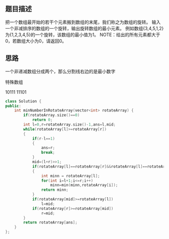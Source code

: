 
## 题目描述
把一个数组最开始的若干个元素搬到数组的末尾，我们称之为数组的旋转。 输入一个非减排序的数组的一个旋转，输出旋转数组的最小元素。 例如数组{3,4,5,1,2}为{1,2,3,4,5}的一个旋转，该数组的最小值为1。 NOTE：给出的所有元素都大于0，若数组大小为0，请返回0。

## 思路

一个非递减数组分成两个，那么分割线右边的是最小数字

特殊数组

10111
11101

```c++
class Solution {
public:
    int minNumberInRotateArray(vector<int> rotateArray) {
        if(rotateArray.size()==0)
            return 0;
        int l=0,r=rotateArray.size()-1,ans=l,mid;
        while(rotateArray[l]>=rotateArray[r])
        {
            if(r-l==1)
            {
                ans=r;
                break;
            }
            mid=(l+r)>>1;
            if(rotateArray[l]==rotateArray[r]&&rotateArray[l]==rotateArray[mid])
            {
                int minn = rotateArray[l];
                for(int i=l+1;i<=r;i++)
                    minn=min(minn,rotateArray[i]);
                return minn;
            }
            if(rotateArray[mid]>=rotateArray[l])
                l=mid;
            if(rotateArray[r]>=rotateArray[mid])
                r=mid;
        }
        return rotateArray[ans];
    }
};
```
